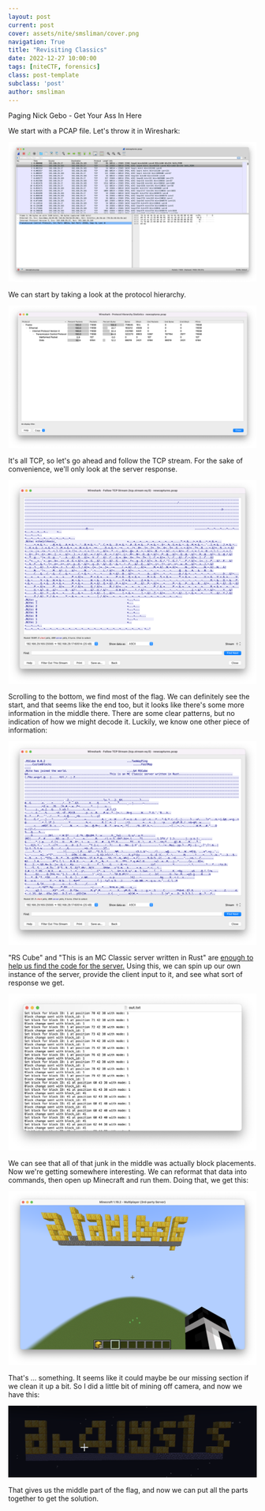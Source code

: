 ```yaml
---
layout: post
current: post
cover: assets/nite/smsliman/cover.png
navigation: True
title: "Revisiting Classics"
date: 2022-12-27 10:00:00
tags: [niteCTF, forensics]
class: post-template
subclass: 'post'
author: smsliman
---
```


Paging Nick Gebo - Get Your Ass In Here

We start with a PCAP file. Let's throw it in Wireshark:

![PCAP in wireshark](/assets/nite/smsliman/img1.png)

We can start by taking a look at the protocol hierarchy.

![protocol hierarchy in wireshark](/assets/nite/smsliman/img2.png)

It's all TCP, so let's go ahead and follow the TCP stream. For the sake of convenience, we'll only look at the server response.

![TCP server response in wireshark](/assets/nite/smsliman/img3.png)

Scrolling to the bottom, we find most of the flag. We can definitely see the start, and that seems like the end too, but it looks like there's some more information in the middle there. There are some clear patterns, but no indication of how we might decode it. Luckily, we know one other piece of information: 

![another section of the TCP server response in wireshark](/assets/nite/smsliman/img4.png)

"RS Cube" and "This is an MC Classic server written in Rust" are [enough to help us find the code for the server.](https://github.com/Skryptonyte/RSCube) Using this, we can spin up our own instance of the server, provide the client input to it, and see what sort of response we get.

![screenshot of text file output from the server, showing lots of block placements](/assets/nite/smsliman/img5.png)

We can see that all of that junk in the middle was actually block placements. Now we're getting somewhere interesting. We can reformat that data into commands, then open up Minecraft and run them. Doing that, we get this:

![screenshot of minecraft, showing garbled text spelled out with gold blocks](/assets/nite/smsliman/img7.png)

That's ... something. It seems like it could maybe be our missing section if we clean it up a bit. So I did a little bit of mining off camera, and now we have this:

![screenshot of minecraft, showing middle part of flag spelled out with gold blocks](/assets/nite/smsliman/img8.png)

That gives us the middle part of the flag, and now we can put all the parts together to get the solution.
